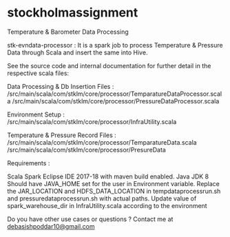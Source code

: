 # stockholmassignment
Temperature &amp; Barometer Data Processing


stk-evndata-processor : It is a spark job to process Temperature & Pressure Data through Scala and insert the same into Hive.

See the source code and internal documentation for further detail in the respective scala files:

Data Processing & Db Insertion Files :
/src/main/scala/com/stklm/core/processor/TemparatureDataProcessor.scala
/src/main/scala/com/stklm/core/processor/PressureDataProcessor.scala

Environment Setup :
/src/main/scala/com/stklm/core/processor/InfraUtility.scala

Temperature & Pressure Record Files :
/src/main/scala/com/stklm/core/processor/TemparatureData.scala
/src/main/scala/com/stklm/core/processor/PresureData


Requirements :

Scala 
Spark 
Eclipse IDE 2017-18 with maven build enabled.
Java JDK 8
Should have JAVA_HOME set for the user in Environment variable.
Replace the JAR_LOCATION and HDFS_DATA_LOCATION in tempdataprocessrun.sh and pressuredataprocessrun.sh with actual paths.
Update value of spark_warehouse_dir in InfraUtility.scala according to the environment


Do you have other use cases or questions ?
Contact me at debasishpoddar10@gmail.com
